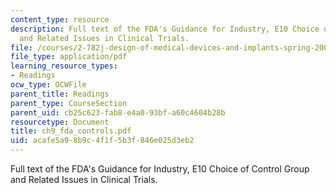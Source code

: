 ```yaml
---
content_type: resource
description: Full text of the FDA's Guidance for Industry, E10 Choice of Control Group
  and Related Issues in Clinical Trials.
file: /courses/2-782j-design-of-medical-devices-and-implants-spring-2006/acafe5a98b9c4f1f5b3f846e025d3eb2_ch9_fda_controls.pdf
file_type: application/pdf
learning_resource_types:
- Readings
ocw_type: OCWFile
parent_title: Readings
parent_type: CourseSection
parent_uid: cb25c623-fab8-e4a0-93bf-a60c4604b28b
resourcetype: Document
title: ch9_fda_controls.pdf
uid: acafe5a9-8b9c-4f1f-5b3f-846e025d3eb2
---
```

Full text of the FDA's Guidance for Industry, E10 Choice of Control Group and Related Issues in Clinical Trials.

